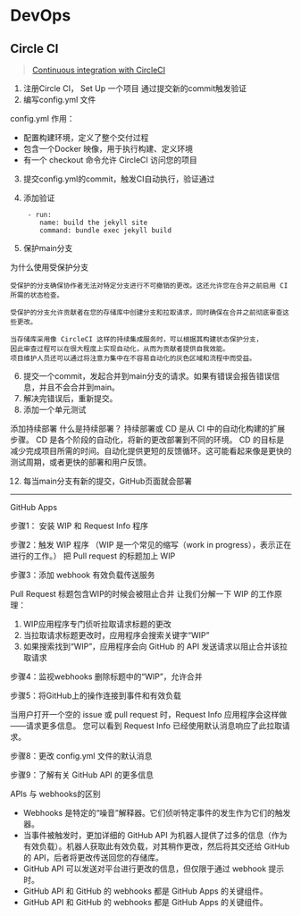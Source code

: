 # DevOps

## Circle CI

> [Continuous integration with CircleCI](https://lab.github.com/githubtraining/continuous-integration-with-circleci)

1. 注册Circle CI， Set Up 一个项目
	通过提交新的commit触发验证
2. 编写config.yml 文件

config.yml 作用：
	
* 配置构建环境，定义了整个交付过程
* 包含一个Docker 映像，用于执行构建、定义环境
* 有一个 checkout 命令允许 CircleCI 访问您的项目

3. 提交config.yml的commit，触发CI自动执行，验证通过
4. 添加验证

	  ```
	   - run:
          name: build the jekyll site
          command: bundle exec jekyll build
	  ```
	  
5. 保护main分支	
	
为什么使用受保护分支		
```
受保护的分支确保协作者无法对特定分支进行不可撤销的更改。这还允许您在合并之前启用 CI 所需的状态检查。

受保护的分支允许贡献者在您的存储库中创建分支和拉取请求，同时确保在合并之前彻底审查这些更改。

当存储库采用像 CircleCI 这样的持续集成服务时，可以根据其构建状态保护分支，
因此审查过程可以在很大程度上实现自动化，从而为贡献者提供自我效能。
项目维护人员还可以通过将注意力集中在不容易自动化的灰色区域和流程中而受益。

```

6. 提交一个commit，发起合并到main分支的请求。如果有错误会报告错误信息，并且不会合并到main。
7. 解决完错误后，重新提交。
8. 添加一个单元测试

添加持续部署
什么是持续部署？
持续部署或 CD 是从 CI 中的自动化构建的扩展步骤。 CD 是各个阶段的自动化，将新的更改部署到不同的环境。
CD 的目标是减少完成项目所需的时间。自动化提供更短的反馈循环。这可能看起来像是更快的测试周期，或者更快的部署和用户反馈。

12. 每当main分支有新的提交，GitHub页面就会部署


------------

GitHub Apps

步骤1：
安装 WIP 和 Request Info 程序

步骤2：触发 WIP 程序
（WIP 是一个常见的缩写（work in progress），表示正在进行的工作。）
把 Pull request 的标题加上 WIP

步骤3：添加 webhook 有效负载传送服务

Pull Request 标题包含WIP的时候会被阻止合并
让我们分解一下 WIP 的工作原理： 
1. WIP应用程序专门侦听拉取请求标题的更改 
2. 当拉取请求标题更改时，应用程序会搜索关键字“WIP” 
3. 如果搜索找到“WIP”，应用程序会向 GitHub 的 API 发送请求以阻止合并该拉取请求

步骤4：监视webhooks
删除标题中的“WIP”，允许合并

步骤5：将GitHub上的操作连接到事件和有效负载





当用户打开一个空的 issue 或 pull request 时，Request Info 应用程序会这样做——请求更多信息。 您可以看到 Request Info 已经使用默认消息响应了此拉取请求。


步骤8：更改 config.yml 文件的默认消息

步骤9：了解有关 GitHub API 的更多信息

APIs 与 webhooks的区别

* Webhooks 是特定的“噪音”解释器。它们侦听特定事件的发生作为它们的触发器。
* 当事件被触发时，更加详细的 GitHub API 为机器人提供了过多的信息（作为有效负载）。机器人获取此有效负载，对其稍作更改，然后将其交还给 GitHub 的 API，后者将更改传送回您的存储库。
* GitHub API 可以发送对平台进行更改的信息，但仅限于通过 webhook 提示时。
* GitHub API 和 GitHub 的 webhooks 都是 GitHub Apps 的关键组件。
* GitHub API 和 GitHub 的 webhooks 都是 GitHub Apps 的关键组件。


